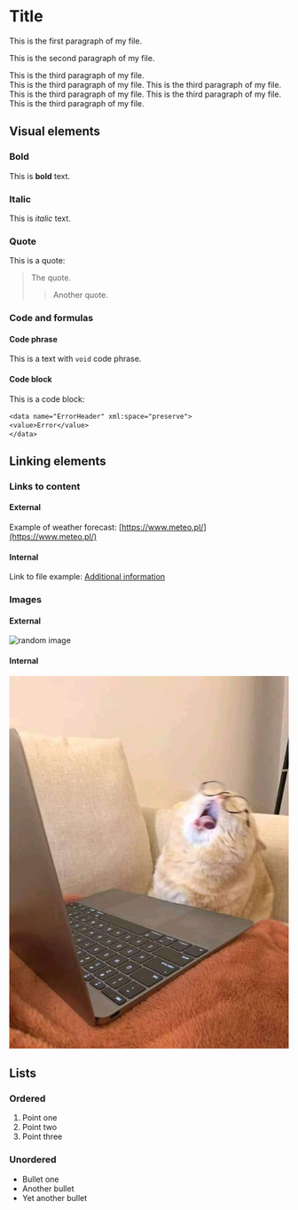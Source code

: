 # Title

This is the first paragraph of my file.

This is the second paragraph of my file.

This is the third paragraph of my file.  
This is the third paragraph of my file. This is the third paragraph of my file. This is the third paragraph of my file. This is the third paragraph of my file. This is the third paragraph of my file.

## Visual elements

### Bold

This is **bold** text.

### Italic

This is *italic* text.

### Quote

This is a quote:
> The quote.  
>> Another quote.

### Code and formulas

#### Code phrase

This is a text with `void` code phrase.

#### Code block

This is a code block:
```
<data name="ErrorHeader" xml:space="preserve">
<value>Error</value>
</data>
```

## Linking elements

### Links to content

#### External

Example of weather forecast: [https://www.meteo.pl/](https://www.meteo.pl/)

#### Internal

Link to file example: [Additional information](reference.md)

### Images

#### External

![random image](https://picsum.photos/200)

#### Internal

![Cat](kitku.jpg "Cat")

## Lists

### Ordered

1. Point one
2. Point two
3. Point three

### Unordered

* Bullet one
* Another bullet
* Yet another bullet